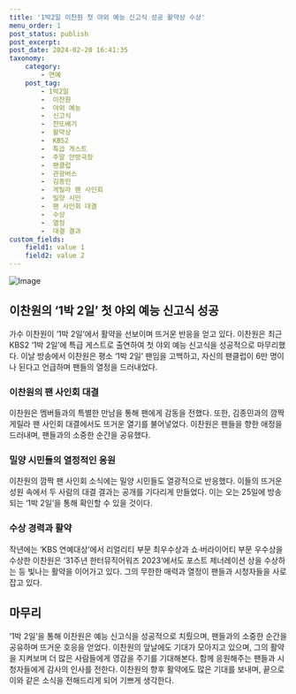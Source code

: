 ```yaml
---
title: '1박2일 이찬원 첫 야외 예능 신고식 성공 활약상 수상'
menu_order: 1
post_status: publish
post_excerpt: 
post_date: 2024-02-20 16:41:35
taxonomy:
    category:
        - 연예
    post_tag:
        - 1박2일
        -  이찬원
        -  야외 예능
        -  신고식
        -  찬또배기
        -  활약상
        -  KBS2
        -  특급 게스트
        -  주말 안방극장
        -  팬클럽
        -  관광버스
        -  김종민
        -  게릴라 팬 사인회
        -  밀양 시민
        -  팬 사인회 대결
        -  수상
        -  열정
        -  대결 결과
custom_fields:
    field1: value 1
    field2: value 2
---
```


![Image](https://ssl.pstatic.net/mimgnews/image/016/2024/02/19/20240219050175_0_20240219100403453.jpg?type=w540)

## 이찬원의 ‘1박 2일’ 첫 야외 예능 신고식 성공
가수 이찬원이 ‘1박 2일’에서 활약을 선보이며 뜨거운 반응을 얻고 있다. 이찬원은 최근 KBS2 ‘1박 2일’에 특급 게스트로 출연하여 첫 야외 예능 신고식을 성공적으로 마무리했다. 이날 방송에서 이찬원은 평소 ‘1박 2일’ 팬임을 고백하고, 자신의 팬클럽이 6만 명이나 된다고 언급하며 팬들의 열정을 드러내었다.
### 이찬원의 팬 사인회 대결
이찬원은 멤버들과의 특별한 만남을 통해 팬에게 감동을 전했다. 또한, 김종민과의 깜짝 게릴라 팬 사인회 대결에서도 뜨거운 열기를 불어넣었다. 이찬원은 팬들을 향한 애정을 드러내며, 팬들과의 소중한 순간을 공유했다.
### 밀양 시민들의 열정적인 응원
이찬원의 깜짝 팬 사인회 소식에는 밀양 시민들도 열광적으로 반응했다. 이들의 뜨거운 성원 속에서 두 사람의 대결 결과는 공개를 기다리게 만들었다. 이는 오는 25일에 방송되는 ‘1박 2일’을 통해 확인할 수 있을 것이다.
### 수상 경력과 활약
작년에는 ‘KBS 연예대상’에서 리얼리티 부문 최우수상과 쇼·버라이어티 부문 우수상을 수상한 이찬원은 ‘31주년 한터뮤직어워즈 2023’에서도 포스트 제너레이션 상을 수상하는 등 빛나는 활약을 이어가고 있다. 그의 무한한 매력과 열정이 팬들과 시청자들을 사로잡고 있다.
## 마무리
‘1박 2일’을 통해 이찬원은 예능 신고식을 성공적으로 치뤘으며, 팬들과의 소중한 순간을 공유하며 뜨거운 호응을 얻었다. 이찬원의 앞날에도 기대가 모아지고 있으며, 그의 활약을 지켜보며 더 많은 사람들에게 영감을 주기를 기대해본다. 함께 응원해주는 팬들과 시청자들에게 감사의 인사를 전한다. 이찬원의 향후 활약에도 많은 기대를 보내며, 끝으로 이와 같은 소식을 전해드리게 되어 기쁘게 생각한다.
